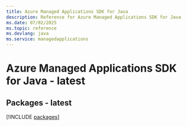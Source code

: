 ```yaml
---
title: Azure Managed Applications SDK for Java
description: Reference for Azure Managed Applications SDK for Java
ms.date: 07/02/2025
ms.topic: reference
ms.devlang: java
ms.service: managedapplications
---
```

# Azure Managed Applications SDK for Java - latest
## Packages - latest
[!INCLUDE [packages](managed-applications-index.md)]